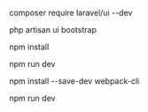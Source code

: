 composer require laravel/ui --dev

php artisan ui bootstrap

npm install
 
 npm run dev

npm install --save-dev webpack-cli

npm run dev
